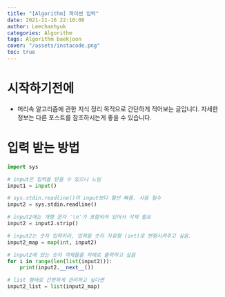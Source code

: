 ```yaml
---
title: "[Algorithm] 파이썬 입력"
date: 2021-11-16 22:10:00
author: Leechanhyuk
categories: Algorithm
tags: Algorithm baekjoon
cover: "/assets/instacode.png"
toc: true
---
```


# 시작하기전에

  - 머리속 알고리즘에 관한 지식 정리 목적으로 간단하게 적어보는 글입니다. 자세한 정보는 다른 포스트를 참조하시는게 좋을 수 있습니다.

# 입력 받는 방법

  ```python
  import sys
  
  # input은 입력을 받을 수 있으나 느림
  input1 = input()

  # sys.stdin.readline()이 input보다 훨씬 빠름. 사용 필수
  input2 = sys.stdin.readline()

  # input2에는 개행 문자 '\n'가 포함되어 있어서 삭제 필요
  input2 = input2.strip()

  # input2는 숫자 입력이라, 입력을 숫자 자료형 (int)로 변형시켜주고 싶음.
  input2_map = map(int, input2)

  # input2에 있는 숫자 객체들을 차례로 출력하고 싶음
  for i in range(len(list(input2))):
      print(input2.__next__())

  # list 형태로 간편하게 관리하고 싶다면
  input2_list = list(input2_map)

  ```